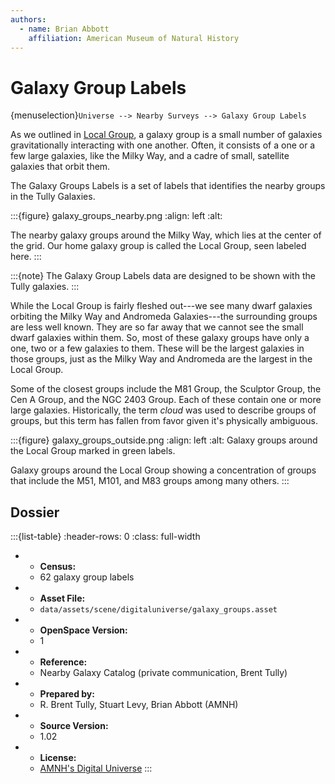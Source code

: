 ```yaml
---
authors:
  - name: Brian Abbott
    affiliation: American Museum of Natural History
---
```



# Galaxy Group Labels

{menuselection}`Universe --> Nearby Surveys --> Galaxy Group Labels`


As we outlined in [Local Group](../local-group/index), a galaxy group is a small number of galaxies gravitationally interacting with one another. Often, it consists of a one or a few large galaxies, like the Milky Way, and a cadre of small, satellite galaxies that orbit them.

The Galaxy Groups Labels is a set of labels that identifies the nearby groups in the Tully Galaxies. 

:::{figure} galaxy_groups_nearby.png
:align: left
:alt: 

The nearby galaxy groups around the Milky Way, which lies at the center of the grid. Our home galaxy group is called the Local Group, seen labeled here. 
:::



:::{note}
The Galaxy Group Labels data are designed to be shown with the Tully galaxies.
:::



While the Local Group is fairly fleshed out---we see many dwarf galaxies orbiting the Milky Way and Andromeda Galaxies---the surrounding groups are less well known. They are so far away that we cannot see the small dwarf galaxies within them. So, most of these galaxy groups have only a one, two or a few galaxies to them. These will be the largest galaxies in those groups, just as the Milky Way and Andromeda are the largest in the Local Group.

Some of the closest groups include the M81 Group, the Sculptor Group, the Cen A Group, and the NGC 2403 Group. Each of these contain one or more large galaxies. Historically, the term *cloud* was used to describe groups of groups, but this term has fallen from favor given it's physically ambiguous.


:::{figure} galaxy_groups_outside.png
:align: left
:alt: Galaxy groups around the Local Group marked in green labels.

Galaxy groups around the Local Group showing a concentration of groups that include the M51, M101, and M83 groups among many others.
:::




## Dossier
:::{list-table}
:header-rows: 0
:class: full-width

* - **Census:**
  - 62 galaxy group labels
* - **Asset File:**
  - `data/assets/scene/digitaluniverse/galaxy_groups.asset`
* - **OpenSpace Version:**
  - 1
* - **Reference:**
  - Nearby Galaxy Catalog (private communication, Brent Tully)
* - **Prepared by:**
  - R. Brent Tully, Stuart Levy, Brian Abbott (AMNH)
* - **Source Version:**
  - 1.02
* - **License:**
  - [AMNH's Digital Universe](https://www.amnh.org/research/hayden-planetarium/digital-universe/download/digital-universe-license)
:::